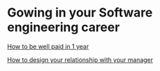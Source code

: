 Gowing in your Software engineering career
==========================================

[How to be well paid in 1 year](https://www.youtube.com/watch?v=V71Cv7mjgfI)

[How to design your relationship with your manager](https://www.quora.com/What-do-developers-programmers-expect-from-their-manager-supervisor/answer/Edmond-Lau?ref=forbes&rel_pos=3)